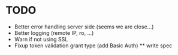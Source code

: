 # TODO

* Better error handling server side (seems we are close...)
* Better logging (remote IP, ro, ...)
* Warn if not using SSL
* Fixup token validation grant type (add Basic Auth)
** write spec
